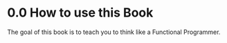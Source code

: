 # 0.0 How to use this Book

The goal of this book is to teach you to think like a Functional Programmer. 

